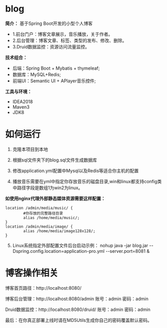 # blog

**简介：** 基于Spring Boot开发的小型个人博客
* 1.前台门户：博客文章展示，音乐播放，关于作者。
* 2.后台管理：博客文章、标签、类型的发布、修改、删除。
* 3.Druid数据监控：资源访问流量监控。

**技术组合：**
* 后端：Spring Boot + Mybatis + thymeleaf;
* 数据库：MySQL+Redis;
* 前端UI：Semantic UI + APlayer音乐控件;

**工具与环境：**
* IDEA2018
* Maven3
* JDK8

# 如何运行

1. 克隆本项目到本地

2. 根据sql文件夹下的blog.sql文件生成数据库

3. 修改application.yml配置中Mysql以及Redis等适合你主机的配置

4. 播放音乐需要在yml中指定你存放音乐的磁盘目录,win和linux都支持config类中路径字段是数组1为win2为linux。

**如使用nginx代理外部静态媒体资源需要这样配置：**
    
    location /admin/media/music/ {
            #你存放的完整路径目录
            alias /home/media/music/;
    }
    location /admin/media/image/ {
            alias /home/media/image128x128/;
    }


5. Linux系统指定外部配置文件后台启动示例：
   nohup java -jar blog.jar --Dspring.config.location=application-pro.yml --server.port=8081 &

# 博客操作相关

博客首页路径：http://localhost:8080/

博客后台管理：http://localhost:8080/admin  账号：admin 密码：admin 

Druid数据监控：http://localhost:8080/druid/ 账号：admin 密码：admin

最后：在你真正部署上线时请在MD5Utils生成你自己的密码覆盖默认密码。
